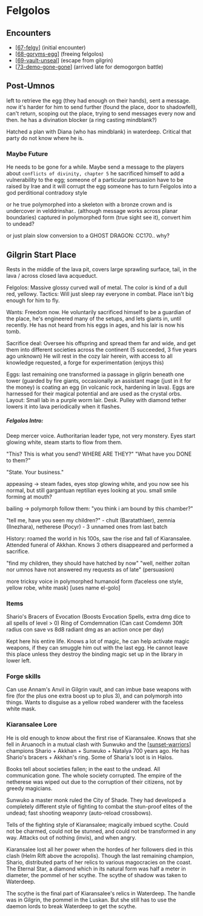 # Felgolos
## Encounters
- [[67-felgy]] (initial encounter)
- [[68-goryms-egg]] (freeing felgolos)
- [[69-vault-unseal]] (escape from gilgrin)
- [[73-demo-gone-gone]] (arrived late for demogorgon battle)

## Post-Umnos
left to retrieve the egg (they had enough on their hands), sent a message.
now it's harder for him to send further (found the place, door to shadowfell),
can't return, scoping out the place, trying to send messages every now and then.
he has a divination blocker (a ring casting mindblank?)

Hatched a plan with Diana (who has mindblank) in waterdeep. Critical that party do not know where he is.

### Maybe Future
He needs to be gone for a while. Maybe send a message to the players about `conflicts of divinity, chapter 5`
he sacrificed himself to add a vulnerability to the egg; someone of a particular persuasion have to be raised by Irae and it will corrupt the egg
someone has to turn Felgolos into a god
perditional contradoxy style

or he true polymorphed into a skeleton with a bronze crown and is undercover in velddrinshar.. (although message works across planar boundaries)
captured in polymorphed form (true sight see it), convert him to undead?

or just plain slow conversion to a GHOST DRAGON: CC170.. why?

## Gilgrin Start Place
Rests in the middle of the lava pit, covers large sprawling surface, tail, in the lava / across closed lava acqueduct.

Felgolos: Massive glossy curved wall of metal. The color is kind of a dull red, yellowy.
Tactics: Will just sleep ray everyone in combat. Place isn't big enough for him to fly.

Wants: Freedom now. He voluntarily sacrificed himself to be a guardian of the place, he's engineered many of the setups, and lets giants in, until recently. He has not heard from his eggs in ages, and his lair is now his tomb.

Sacrifice deal: Oversee his offspring and spread them far and wide, and get them into different societies across the continent (5 succeeded, 3 five years ago unknown) He will rest in the cozy lair herein, with access to all knowledge requested, a forge for experimentation (enjoys this)

Eggs: last remaining one transformed ia passage in gilgrin beneath one tower (guarded by fire giants, occasionally an assistant mage (just in it for the money) is coating an egg (in volcanic rock, hardening in lava). Eggs are harnessed for their magical potential and are used as the crystal orbs.
Layout: Small lab in a purple worm lair. Desk. Pulley with diamond tether lowers it into lava periodically when it flashes.

##### Felgolos Intro:
Deep mercer voice. Authoritarian leader type, not very monstery.
Eyes start glowing white, steam starts to flow from them.

"This? This is what you send? WHERE ARE THEY?"
"What have you DONE to them?"

"State. Your business."

appeasing -> steam fades, eyes stop glowing white, and you now see his normal, but still gargantuan reptilian eyes looking at you. small smile forming at mouth?

bailing -> polymorph follow them: "you think i am bound by this chamber?"

"tell me, have you seen my children?" - chult (Baratathlaer), zemnia (Ilnezhara), netherese (Pocyr) - 3 unnamed ones from last batch

History: roamed the world in his 100s, saw the rise and fall of Kiaransalee.
Attended funeral of Akkhan. Knows 3 others disappeared and performed a sacrifice.

"find my children, they should have hatched by now"
"well, neither zoltan nor umnos have not answered my requests as of late" (persuasion)

more tricksy voice in polymorphed humanoid form (faceless one style, yellow robe, white mask) [uses name el-golo]


### Items
Shario's Bracers of Evocation (Boosts Evocation Spells, extra dmg dice to all spells of level > 0)
Ring of Comdemnation (Can cast Comdemn 30ft radius con save vs 8d8 radiant dmg as an action once per day)

Kept here his entire life. Knows a lot of magic, he can help activate magic weapons, if they can smuggle him out with the last egg.
He cannot leave this place unless they destroy the binding magic set up in the library in lower left.

### Forge skills

Can use Annam's Anvil in Gilgrin vault, and can imbue base weapons with fire (for the plus one extra boost up to plus 3), and can polymorph into things. Wants to disguise as a yellow robed wanderer with the faceless white mask.

### Kiaransalee Lore
He is old enough to know about the first rise of Kiaransalee. Knows that she fell in Aruanoch in a mutual clash with Sunwuko and the [[sunset-warriors]] champions Shario + Akkhan + Sunwuko + Natalya 700 years ago. He has Shario's bracers + Akkhan's ring. Some of Sharia's loot is in Halos.

Books tell about societies fallen; in the east to the undead. All communication gone. The whole society corrupted. The empire of the netherese was wiped out due to the corruption of their citizens, not by greedy magicians.

Sunwuko a master monk ruled the City of Shade. They had developed a completely different style of fighting to combat the stun-proof elites of the undead; fast shooting weaponry (auto-reload crossbows).

Tells of the fighting style of Kiaransalee; magically imbued scythe. Could not be charmed, could not be stunned, and could not be transformed in any way. Attacks out of nothing (invis), and when angry.

Kiaransalee lost all her power when the hordes of her followers died in this clash (Helm Rift above the acropolis). Though the last remaining champion, Shario, distributed parts of her relics to various magocracies on the coast. The Eternal Star, a diamond which in its natural form was half a meter in diameter, the pommel of her scythe. The scythe of shadow was taken to Waterdeep.

The scythe is the final part of Kiaransalee's relics in Waterdeep. The handle was in Gilgrin, the pommel in the Luskan. But she still has to use the daemon lords to break Waterdeep to get the scythe.

[//begin]: # "Autogenerated link references for markdown compatibility"
[67-felgy]: ../recaps/67-felgy "67-felgy"
[68-goryms-egg]: ../recaps/68-goryms-egg "68-goryms-egg"
[69-vault-unseal]: ../recaps/69-vault-unseal "69-vault-unseal"
[73-demo-gone-gone]: ../recaps/73-demo-gone-gone "73-demo-gone-gone"
[sunset-warriors]: sunset-warriors "Sunset Warriors"
[//end]: # "Autogenerated link references"
